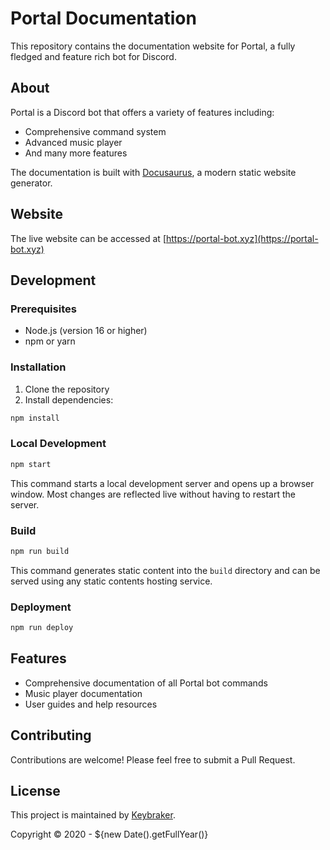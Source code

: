 # Portal Documentation

This repository contains the documentation website for Portal, a fully fledged and feature rich bot for Discord.

## About

Portal is a Discord bot that offers a variety of features including:
- Comprehensive command system
- Advanced music player
- And many more features

The documentation is built with [Docusaurus](https://docusaurus.io/), a modern static website generator.

## Website

The live website can be accessed at [https://portal-bot.xyz](https://portal-bot.xyz)

## Development

### Prerequisites

- Node.js (version 16 or higher)
- npm or yarn

### Installation

1. Clone the repository
2. Install dependencies:
```bash
npm install
```

### Local Development

```bash
npm start
```

This command starts a local development server and opens up a browser window. Most changes are reflected live without having to restart the server.

### Build

```bash
npm run build
```

This command generates static content into the `build` directory and can be served using any static contents hosting service.

### Deployment

```bash
npm run deploy
```

## Features

- Comprehensive documentation of all Portal bot commands
- Music player documentation
- User guides and help resources

## Contributing

Contributions are welcome! Please feel free to submit a Pull Request.

## License

This project is maintained by [Keybraker](https://itsiakkas.com).

Copyright © 2020 - ${new Date().getFullYear()}